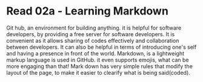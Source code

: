 # Read 02a - Learning Markdown

Git hub, an environment for building anything. it is helpful for software developers, by providing a free server for software developers. It is convenient as it allows sharing of codes effectively and collaboration between developers. It can also be helpful in terms of introducing one's self and having a presence in front of the world. 
Markdown, is a lightweight markup language is used in GitHub. it even supports emojis, what can be more engaging than that!
Mark down has very simple rules that modify the layout of the page, to make it easier to clearify what is being said(coded). 